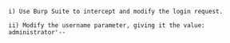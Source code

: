 

    i) Use Burp Suite to intercept and modify the login request.
    
    ii) Modify the username parameter, giving it the value: administrator'--

